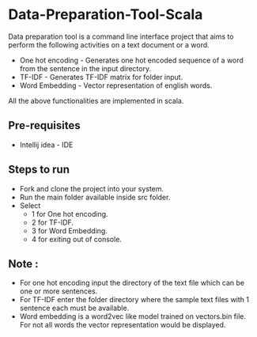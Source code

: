 # Data-Preparation-Tool-Scala

Data preparation tool is a command line interface project that aims to perform the 
following activities on a text document or a word.

* One hot encoding - Generates one hot encoded sequence of a word from the sentence in the input directory.
* TF-IDF - Generates TF-IDF matrix for folder input.
* Word Embedding - Vector representation of english words. 

All the above functionalities are implemented in scala.

## Pre-requisites 

* Intellij idea - IDE 

## Steps to run

* Fork and clone the project into your system.
* Run the main folder available inside src folder.
* Select 
  * 1 for One hot encoding.
  * 2 for TF-IDF.
  * 3 for Word Embedding.  
  * 4 for exiting out of console.
    
## Note :

* For one hot encoding input the directory of the text file which can be one or more sentences.
* For TF-IDF enter the folder directory where the sample text files 
with 1 sentence each must be available.
* Word embedding is a word2vec like model trained on vectors.bin file.
For not all words the vector representation would be displayed.